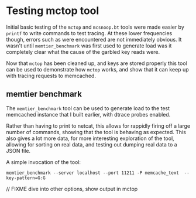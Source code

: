# Testing mctop tool

Initial basic testing of the `mctop` and `mcsnoop.bt` tools were made easier
by `printf` to write commands to test tracing. At these lower frequencies
though, errors such as were encountered are not immediately obvious. It wasn't
until `memtier_benchmark` was first used to generate load was it completely
clear what the cause of the garbled key reads were.

Now that `mctop` has been cleaned up, and keys are stored properly this tool
can be used to demonstrate how `mctop` works, and show that it can keep up with
tracing requests to memcached.

## memtier benchmark

The `memtier_benchmark` tool can be used to generate load to the test memcached
instance that I built earlier, with dtrace probes enabled.

Rather than having to print to netcat, this allows for rappidly firing off a
large number of commands, showing that the tool is behaving as expected. This
also gives a lot more data, for more interesting exploration of the tool,
allowing for sorting on real data, and testing out dumping real data to a JSON
file.

A simple invocation of the tool:

```
memtier_benchmark --server localhost --port 11211 -P memcache_text  --key-pattern=G:G
```

// FIXME dive into other options, show output in mctop
